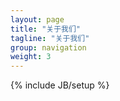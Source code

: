 ```yaml
---
layout: page
title: "关于我们"
tagline: "关于我们"
group: navigation
weight: 3
---
```

{% include JB/setup %}
